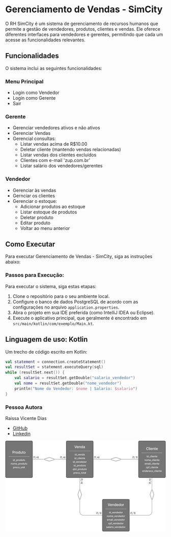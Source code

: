 # Gerenciamento de Vendas - SimCity
O RH SimCity é um sistema de gerenciamento de recursos humanos que permite a gestão de vendedores, produtos, 
clientes e vendas. Ele oferece diferentes interfaces para vendedores e gerentes, permitindo que cada um acesse as 
funcionalidades relevantes.
## Funcionalidades
O sistema inclui as seguintes funcionalidades:

### Menu Principal
- Login como Vendedor
- Login como Gerente
- Sair
### Gerente
- Gerenciar vendedores ativos e não ativos
- Gerenciar Vendas
- Gerencial consultas:
  - Listar vendas acima de R$10.00
  - Deletar cliente (mantendo vendas relacionadas)
  - Listar vendas dos clientes excluídos
  - Clientes com e-mail 'zup.com.br'
  - Listar salário dos vendedores/gerentes

### Vendedor
- Gerenciar às vendas
- Gernciar os clientes
- Gerenciar o estoque:
  -  Adicionar produtos ao estoque
  - Listar estoque de produtos
  - Deletar produto
  - Editar produto
  - Voltar ao menu anterior

## Como Executar
Para executar  Gerenciamento de Vendas - SimCity, siga as instruções abaixo:
### Passos para Execução:
Para executar o sistema, siga estas etapas:

1. Clone o repositório para o seu ambiente local.
2. Configure o banco de dados PostgreSQL de acordo com as configurações no arquivo `application.properties`.
3. Abra o projeto em sua IDE preferida (como IntelliJ IDEA ou Eclipse).
4. Execute o aplicativo principal, que geralmente é encontrado em `src/main/kotlin/com/exemplo/Main.kt`.

## Linguagem de uso: **Kotlin**
Um trecho de código escrito em Kotlin:
~~~kotlin
val statement = connection.createStatement()
val resultSet = statement.executeQuery(sql)
while (resultSet.next()) {
    val salario = resultSet.getDouble("salario_vendedor")
    val nome = resultSet.getDouble("nome_vendedor")
    println("Nome do Vendedor: $nome | Salario: $salario")
}
~~~
### **Pessoa Autora**
Raissa Vicente Dias
* [GitHub](https://github.com/RaiVD)
* [Linkedin](https://www.linkedin.com/mwlite/in/raissa-vicente-86a3b2210)

![img.png](img.png)
